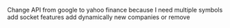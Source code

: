 Change API from google to yahoo finance because I need multiple symbols
add socket features
add dynamically new companies or remove
